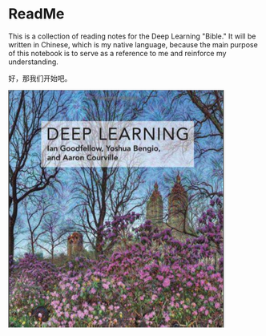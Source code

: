 # ReadMe

This is a collection of reading notes for the Deep Learning "Bible." It will be written in Chinese, which is my native language, because the main purpose of this notebook is to serve as a reference to me and reinforce my understanding. 

好，那我们开始吧。

![DL Bible](.gitbook/assets/jie-ping-20210818-xia-wu-1.43.22.png)



